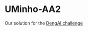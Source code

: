 # UMinho-AA2
Our solution for the [DengAI challenge](https://www.drivendata.org/competitions/44/dengai-predicting-disease-spread/)
